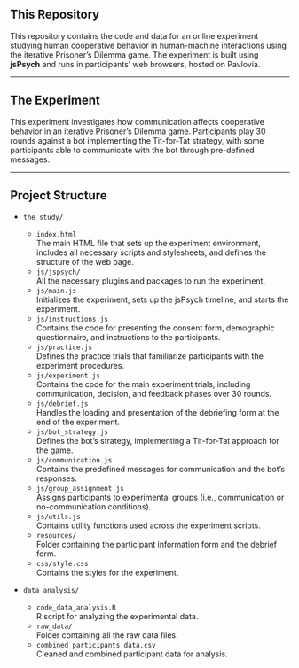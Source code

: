 ## This Repository

This repository contains the code and data for an online experiment studying human cooperative behavior in human-machine interactions using the iterative Prisoner’s Dilemma game. The experiment is built using **jsPsych** and runs in participants’ web browsers, hosted on Pavlovia.

---

## The Experiment

This experiment investigates how communication affects cooperative behavior in an iterative Prisoner’s Dilemma game. Participants play 30 rounds against a bot implementing the Tit-for-Tat strategy, with some participants able to communicate with the bot through pre-defined messages.

---

## Project Structure

- `the_study/`
  - `index.html`  
    The main HTML file that sets up the experiment environment, includes all necessary scripts and stylesheets, and defines the structure of the web page.
  - `js/jspsych/`  
    All the necessary plugins and packages to run the experiment.
  - `js/main.js`  
    Initializes the experiment, sets up the jsPsych timeline, and starts the experiment.
  - `js/instructions.js`  
    Contains the code for presenting the consent form, demographic questionnaire, and instructions to the participants.
  - `js/practice.js`  
    Defines the practice trials that familiarize participants with the experiment procedures.
  - `js/experiment.js`  
    Contains the code for the main experiment trials, including communication, decision, and feedback phases over 30 rounds.
  - `js/debrief.js`  
    Handles the loading and presentation of the debriefing form at the end of the experiment.
  - `js/bot_strategy.js`  
    Defines the bot’s strategy, implementing a Tit-for-Tat approach for the game.
  - `js/communication.js`  
    Contains the predefined messages for communication and the bot’s responses.
  - `js/group_assignment.js`  
    Assigns participants to experimental groups (i.e., communication or no-communication conditions).
  - `js/utils.js`  
    Contains utility functions used across the experiment scripts.
  - `resources/`  
    Folder containing the participant information form and the debrief form.
  - `css/style.css`  
    Contains the styles for the experiment.

- `data_analysis/`
  - `code_data_analysis.R`  
    R script for analyzing the experimental data.
  - `raw_data/`  
    Folder containing all the raw data files.
  - `combined_participants_data.csv`  
    Cleaned and combined participant data for analysis.
